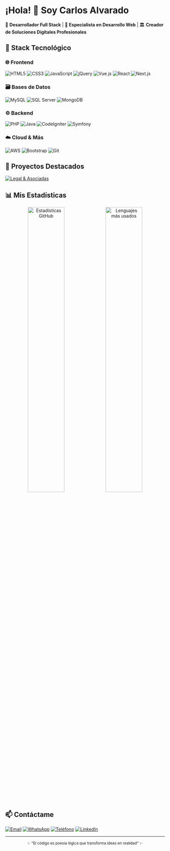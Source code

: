 # ¡Hola! 👋 Soy Carlos Alvarado

🚀 **Desarrollador Full Stack** | 💼 **Especialista en Desarrollo Web** | 🏛️ **Creador de Soluciones Digitales Profesionales**

## 🔧 Stack Tecnológico

### 🌐 Frontend
![HTML5](https://img.shields.io/badge/HTML5-E34F26?style=for-the-badge&logo=html5&logoColor=white)
![CSS3](https://img.shields.io/badge/CSS3-1572B6?style=for-the-badge&logo=css3&logoColor=white)
![JavaScript](https://img.shields.io/badge/JavaScript-F7DF1E?style=for-the-badge&logo=javascript&logoColor=black)
![jQuery](https://img.shields.io/badge/jQuery-0769AD?style=for-the-badge&logo=jquery&logoColor=white)
![Vue.js](https://img.shields.io/badge/Vue.js-4FC08D?style=for-the-badge&logo=vuedotjs&logoColor=white)
![React](https://img.shields.io/badge/React-20232A?style=for-the-badge&logo=react&logoColor=61DAFB)
![Next.js](https://img.shields.io/badge/Next.js-000000?style=for-the-badge&logo=nextdotjs&logoColor=white)

### 🗃️ Bases de Datos
![MySQL](https://img.shields.io/badge/MySQL-4479A1?style=for-the-badge&logo=mysql&logoColor=white)
![SQL Server](https://img.shields.io/badge/SQL%20Server-CC2927?style=for-the-badge&logo=microsoft%20sql%20server&logoColor=white)
![MongoDB](https://img.shields.io/badge/MongoDB-47A248?style=for-the-badge&logo=mongodb&logoColor=white)

### ⚙️ Backend
![PHP](https://img.shields.io/badge/PHP-777BB4?style=for-the-badge&logo=php&logoColor=white)
![Java](https://img.shields.io/badge/Java-ED8B00?style=for-the-badge&logo=openjdk&logoColor=white)
![CodeIgniter](https://img.shields.io/badge/CodeIgniter-EF4223?style=for-the-badge&logo=codeigniter&logoColor=white)
![Symfony](https://img.shields.io/badge/Symfony-000000?style=for-the-badge&logo=symfony&logoColor=white)

### ☁️ Cloud & Más
![AWS](https://img.shields.io/badge/AWS-232F3E?style=for-the-badge&logo=amazonaws&logoColor=white)
![Bootstrap](https://img.shields.io/badge/Bootstrap-563D7C?style=for-the-badge&logo=bootstrap&logoColor=white)
![Git](https://img.shields.io/badge/Git-F05032?style=for-the-badge&logo=git&logoColor=white)

## 🌟 Proyectos Destacados

[![Legal & Asociadas](https://github-readme-stats.vercel.app/api/pin/?username=CarlosAlvaradoR&repo=legal-asociadas&theme=dark&show_owner=true)](https://github.com/CarlosAlvaradoR/legal-asociadas)

## 📊 Mis Estadísticas

<div align="center">
  <img src="https://github-readme-stats.vercel.app/api?username=CarlosAlvaradoR&show_icons=true&theme=dark&hide_border=true&include_all_commits=true" alt="Estadísticas GitHub" width="48%">
  <img src="https://github-readme-stats.vercel.app/api/top-langs/?username=CarlosAlvaradoR&layout=compact&theme=dark&hide_border=true" alt="Lenguajes más usados" width="48%">
</div>

## 📫 Contáctame

[![Email](https://img.shields.io/badge/Email-carlos2000emilioa@gmail.com-D14836?style=for-the-badge&logo=gmail&logoColor=white)](mailto:carlos2000emilioa@gmail.com)
[![WhatsApp](https://img.shields.io/badge/WhatsApp-25D366?style=for-the-badge&logo=whatsapp&logoColor=white)](https://wa.me/51921538242)
[![Teléfono](https://img.shields.io/badge/Teléfono-+51935459929-0077B5?style=for-the-badge&logo=phone&logoColor=white)](tel:+51935459929)
[![LinkedIn](https://img.shields.io/badge/LinkedIn-Perfil-0077B5?style=for-the-badge&logo=linkedin&logoColor=white)](https://linkedin.com/in/tuperfil)

---

<div align="center">
  <sub>✨ "El código es poesía lógica que transforma ideas en realidad" ✨</sub>
</div>

